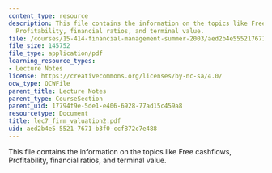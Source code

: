 ```yaml
---
content_type: resource
description: This file contains the information on the topics like Free cashflows,
  Profitability, financial ratios, and terminal value.
file: /courses/15-414-financial-management-summer-2003/aed2b4e555217671b3f0ccf872c7e488_lec7_firm_valuation2.pdf
file_size: 145752
file_type: application/pdf
learning_resource_types:
- Lecture Notes
license: https://creativecommons.org/licenses/by-nc-sa/4.0/
ocw_type: OCWFile
parent_title: Lecture Notes
parent_type: CourseSection
parent_uid: 17794f9e-5de1-e406-6928-77ad15c459a8
resourcetype: Document
title: lec7_firm_valuation2.pdf
uid: aed2b4e5-5521-7671-b3f0-ccf872c7e488
---
```

This file contains the information on the topics like Free cashflows, Profitability, financial ratios, and terminal value.